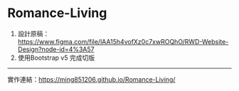 # Romance-Living
1. 設計原稿：https://www.figma.com/file/lAA15h4vofXz0c7xwROQhO/RWD-Website-Design?node-id=4%3A57
2. 使用Bootstrap v5 完成切版

--------------------------------------------------------------------

實作連結：https://ming851206.github.io/Romance-Living/
